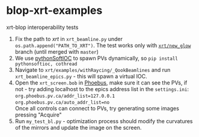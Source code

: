 # blop-xrt-examples

xrt-blop interoperability tests
1. Fix the path to _xrt_ in `xrt_beamline.py` under ```os.path.append("PATH_TO_XRT")```. The test works only with [`xrt/new_glow`](https://github.com/kklmn/xrt/tree/new_glow) branch (until merged with `master`)
2. We use [pythonSoftIOC](https://github.com/DiamondLightSource/pythonSoftIOC) to spawn PVs dynamically, so
   `pip install pythonsoftioc, cothread`
3. Navigate to `xrt/examples/withRaycing/_QookBeamlines` and run `xrt_beamline_epics.py` - this will spawn a virtual IOC.
4. Open the `xrt_screen.bob` in [Phoebus](https://github.com/ControlSystemStudio/phoebus), make sure it can see the PVs, if not - try adding localhost to the epics address list in the `settings.ini`:\
`org.phoebus.pv.ca/addr_list=127.0.0.1`\
`org.phoebus.pv.ca/auto_addr_list=no`\
Once all controls can connect to PVs, try generating some images pressing "Acquire"
6. Run `my_test_bl.py` - optimization process should modify the curvatures of the mirrors and update the image on the screen.
